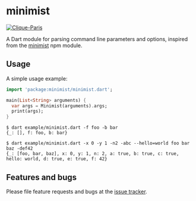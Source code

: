 # minimist

[![Clique-Paris](https://circleci.com/gh/Clique-Paris/minimist.svg?style=svg)](https://app.circleci.com/pipelines/github/Clique-Paris/minimist)

A Dart module for parsing command line parameters and options, inspired from the [minimist](https://www.npmjs.com/package/minimist) npm module.

## Usage

A simple usage example:

```dart
import 'package:minimist/minimist.dart';

main(List<String> arguments) {
  var args = Minimist(arguments).args;
  print(args);
}
```

```shell
$ dart example/minimist.dart -f foo -b bar
{_: [], f: foo, b: bar}

$ dart example/minimist.dart -x 0 -y 1 -n2 -abc --hello=world foo bar baz -def42
{_: [foo, bar, baz], x: 0, y: 1, n: 2, a: true, b: true, c: true, hello: world, d: true, e: true, f: 42}
```

## Features and bugs

Please file feature requests and bugs at the [issue tracker][tracker].

[tracker]: https://github.com/Clique-Paris/minimist/issues
